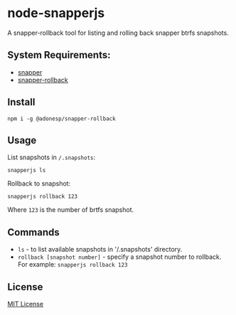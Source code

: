 # node-snapperjs
A snapper-rollback tool for listing and rolling back snapper btrfs snapshots.

## System Requirements:

- [snapper](https://wiki.archlinux.org/title/snapper)
- [snapper-rollback](https://aur.archlinux.org/packages/snapper-rollback)

## Install

`npm i -g @adonesp/snapper-rollback`

## Usage

List snapshots in `/.snapshots`:

```
snapperjs ls
```

Rollback to snapshot:

```
snapperjs rollback 123 
```

Where `123` is the number of brtfs snapshot.

## Commands

- `ls`                          - to list available snapshots in '/.snapshots' directory.
- `rollback [snapshot number]`    - specify a snapshot number to rollback. For example: `snapperjs rollback 123`


## License
[MIT License]('./LICENSE')
